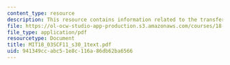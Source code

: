 ```yaml
---
content_type: resource
description: This resource contains information related to the transfer function.
file: https://ol-ocw-studio-app-production.s3.amazonaws.com/courses/18-03sc-differential-equations-fall-2011/941349ccabc51e8c116a86db62ba6566_MIT18_03SCF11_s30_1text.pdf
file_type: application/pdf
resourcetype: Document
title: MIT18_03SCF11_s30_1text.pdf
uid: 941349cc-abc5-1e8c-116a-86db62ba6566
---
```


